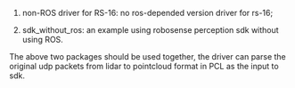 1) non-ROS driver for RS-16:
no ros-depended version driver for rs-16;

2) sdk_without_ros:
an example using robosense perception sdk without using ROS.

The above two packages should be used together, the driver can parse the original udp packets from lidar to pointcloud format in PCL as the input to sdk.
